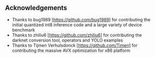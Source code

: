 
## Acknowledgements
- Thanks to bug1989 [https://github.com/bug1989] for contributing the initial quantized int8 inference code and a large variety of device benchmark
- Thanks to zhiliu6 [https://github.com/zhiliu6] for contributing the darknet conversion tool, operators and YOLO examples
- Thanks to Tijmen Verhulsdonck [https://github.com/Timen] for contributing the massive AVX optimization for x86 platform
